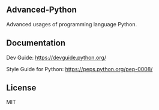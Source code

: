 ## Advanced-Python
Advanced usages of programming language Python.

## Documentation
Dev Guide: https://devguide.python.org/

Style Guide for Python: https://peps.python.org/pep-0008/

## License
MIT
